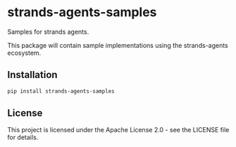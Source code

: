 # strands-agents-samples

Samples for strands agents.

This package will contain sample implementations using the strands-agents ecosystem.

## Installation

```bash
pip install strands-agents-samples
```

## License

This project is licensed under the Apache License 2.0 - see the LICENSE file for details.
